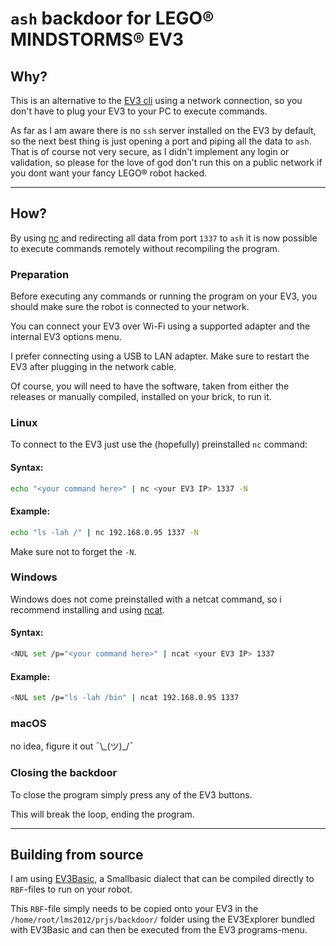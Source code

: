 # `ash` backdoor for LEGO® MINDSTORMS® EV3

## Why?

This is an alternative to the [EV3 cli](https://github.com/Ljabert/ev3-cli) using a network connection, so you don't have to plug your EV3 to your PC to execute commands.

As far as I am aware there is no `ssh` server installed on the EV3 by default, so the next best thing is just opening a port and piping all the data to `ash`. That is of course not very secure, as I didn't implement any login or validation, so please for the love of god don't run this on a public network if you dont want your fancy LEGO® robot hacked.

---

## How?

By using [nc](https://en.wikipedia.org/wiki/Netcat) and redirecting all data from port `1337` to `ash` it is now possible to execute commands remotely without recompiling the program.

### Preparation

Before executing any commands or running the program on your EV3, you should make sure the robot is connected to your network.

You can connect your EV3 over Wi-Fi using a supported adapter and the internal EV3 options menu.

I prefer connecting using a USB to LAN adapter. Make sure to restart the EV3 after plugging in the network cable.

Of course, you will need to have the software, taken from either the releases or manually compiled, installed on your brick, to run it. 

### Linux

To connect to the EV3 just use the (hopefully) preinstalled `nc` command:

#### Syntax:
```sh
echo "<your command here>" | nc <your EV3 IP> 1337 -N
```

#### Example:
```sh
echo "ls -lah /" | nc 192.168.0.95 1337 -N
```

Make sure not to forget the `-N`.

### Windows

Windows does not come preinstalled with a netcat command, so i recommend installing and using [ncat](https://nmap.org/ncat/).

#### Syntax:
```sh
<NUL set /p="<your command here>" | ncat <your EV3 IP> 1337
```

#### Example:
```sh
<NUL set /p="ls -lah /bin" | ncat 192.168.0.95 1337
```

### macOS

no idea, figure it out ¯\\\_(ツ)\_/¯

### Closing the backdoor

To close the program simply press any of the EV3 buttons.

This will break the loop, ending the program.

---

## Building from source

I am using [EV3Basic](https://github.com/c0pperdragon/EV3Basic), a Smallbasic dialect that can be compiled directly to `RBF`-files to run on your robot.

This `RBF`-file simply needs to be copied onto your EV3 in the `/home/root/lms2012/prjs/backdoor/` folder using the EV3Explorer bundled with EV3Basic and can then be executed from the EV3 programs-menu.
